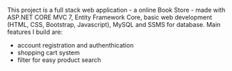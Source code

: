 This project is a full stack web application - a online Book Store -  made with ASP.NET CORE MVC 7, Entity Framework Core, basic web development (HTML, CSS, Bootstrap, Javascript), MySQL and SSMS for database. 
Main features I build are:
- account registration and authenthication 
- shopping cart system 
- filter for easy product search
